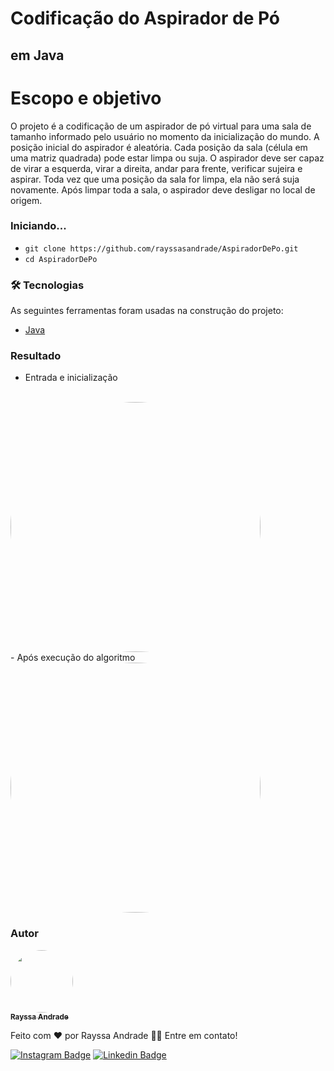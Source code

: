 # Codificação do Aspirador de Pó
## em Java

# Escopo e objetivo
O projeto é a codificação de um aspirador de pó virtual para uma sala de tamanho informado pelo usuário no momento da inicialização do mundo. A posição inicial do aspirador é aleatória. Cada posição da sala (célula em uma matriz quadrada) pode estar limpa ou suja. O aspirador deve ser capaz de virar a esquerda, virar a direita, andar para frente, verificar sujeira e aspirar. Toda vez que uma posição da sala for limpa, ela não será suja novamente. Após limpar toda a sala, o aspirador deve desligar no local de origem.

### Iniciando...

- `git clone https://github.com/rayssasandrade/AspiradorDePo.git`
- `cd AspiradorDePo`

### 🛠 Tecnologias

As seguintes ferramentas foram usadas na construção do projeto:

- [Java](https://www.java.com/pt-BR/download/ie_manual.jsp?locale=pt_BR)

### Resultado

- Entrada e inicialização
 <br />
<a href="https://imgbb.com/"><img style="border-radius: 50%;" src="https://i.ibb.co/rm1KmbK/inicio.png" alt="inicio" width="400px;"></a>
 <br />
- Após execução do algoritmo
 <br />
<a href="https://imgbb.com/"><img style="border-radius: 50%;" src="https://i.ibb.co/f9fyxS8/fim.png" alt="fim" width="400px;" ></a>
 <br />
 
### Autor
<a href="#">
 <img style="border-radius: 50%;" src="https://media-exp1.licdn.com/dms/image/C4D03AQGc_Ovg7ftTrw/profile-displayphoto-shrink_800_800/0/1600526654859?e=1643241600&v=beta&t=k16wL6TdDuM4mXYy2s1TjJUmq5pTqgA5bOllODvQSBs" width="100px;" alt=""/>
 <br />
 <sub><b>Rayssa Andrade</b></sub></a>

Feito com ❤️ por Rayssa Andrade 👋🏽 Entre em contato!

[![Instagram Badge](https://img.shields.io/badge/Instagram-E4405F?style=for-the-badge&logo=instagram&logoColor=white)](https://www.instagram.com/rayssa_s.andrade)
[![Linkedin Badge](https://img.shields.io/badge/LinkedIn-0077B5?style=for-the-badge&logo=linkedin&logoColor=white)](https://www.linkedin.com/in/rayssa-andrade-7785041a3)

